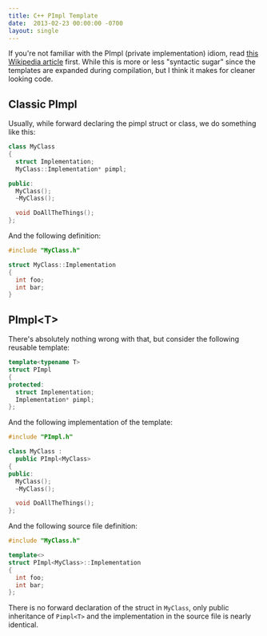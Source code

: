 ```yaml
---
title: C++ PImpl Template
date:  2013-02-23 00:00:00 -0700
layout: single
---
```


If you're not familiar with the PImpl (private implementation) idiom, read [this Wikipedia article](https://web.archive.org/web/20150222044000/http://en.wikipedia.org/wiki/Opaque_pointer) first. While this is more or less "syntactic sugar" since the templates are expanded during compilation, but I think it makes for cleaner looking code.

## Classic PImpl

Usually, while forward declaring the pimpl struct or class, we do something like this:

```c++
class MyClass
{
  struct Implementation;
  MyClass::Implementation* pimpl;

public:
  MyClass();
  ~MyClass();

  void DoAllTheThings();
};
```

And the following definition:

```c++
#include "MyClass.h"

struct MyClass::Implementation
{
  int foo;
  int bar;
}
```

## PImpl\<T\>

There's absolutely nothing wrong with that, but consider the following reusable template:

```c++
template<typename T>
struct PImpl
{
protected:
  struct Implementation;
  Implementation* pimpl;
};
```

And the following implementation of the template:

```c++
#include "PImpl.h"

class MyClass :
  public PImpl<MyClass>
{
public:
  MyClass();
  ~MyClass();

  void DoAllTheThings();
};
```

And the following source file definition:

```c++
#include "MyClass.h"

template<>
struct PImpl<MyClass>::Implementation
{
  int foo;
  int bar;
};
```

There is no forward declaration of the struct in `MyClass`, only public inheritance of `Pimpl<T>` and the implementation in the source file is nearly identical.
